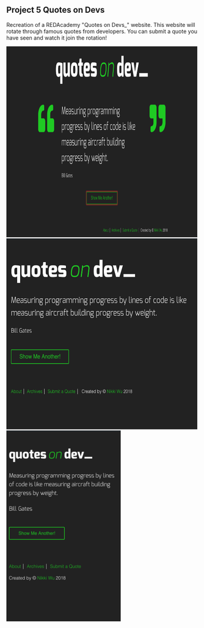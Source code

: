 ## Project 5 Quotes on Devs

Recreation of a REDAcademy "Quotes on Devs_" website. This website will rotate through famous quotes from developers. You can submit a quote you have seen and watch it join the rotation! 

<img src="screenshot/desktop.png"  width="500" height="500">


<img src="screenshot/tablet.png"  width="500" height="500">

<img src="screenshot/mobile.png"  width="300" height="500">
